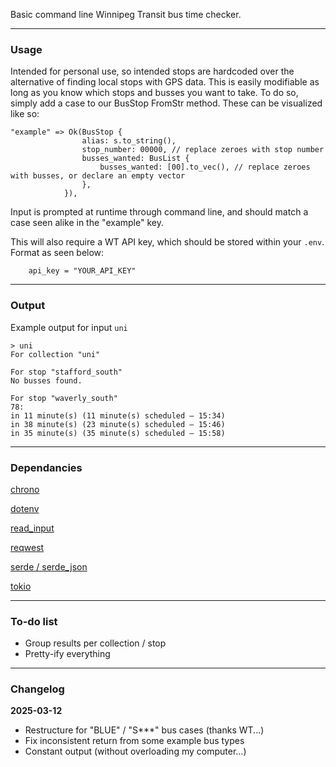 Basic command line Winnipeg Transit bus time checker. 

--- 

### Usage

Intended for personal use, so intended stops are hardcoded over the alternative of finding local stops with GPS data. This is easily modifiable as long as you know which stops and busses you want to take.
To do so, simply add a case to our BusStop FromStr method. These can be visualized like so:

```
"example" => Ok(BusStop {
                alias: s.to_string(),
                stop_number: 00000, // replace zeroes with stop number
                busses_wanted: BusList {
                    busses_wanted: [00].to_vec(), // replace zeroes with busses, or declare an empty vector
                },
            }),
```

Input is prompted at runtime through command line, and should match a case seen alike in the "example" key.

This will also require a WT API key, which should be stored within your `.env`. Format as seen below:

```
    api_key = "YOUR_API_KEY"
```

---

### Output

Example output for input `uni`

```
> uni
For collection "uni"     

For stop "stafford_south"
No busses found.

For stop "waverly_south"
78: 
in 11 minute(s) (11 minute(s) scheduled — 15:34)
in 38 minute(s) (23 minute(s) scheduled — 15:46)
in 35 minute(s) (35 minute(s) scheduled — 15:58)
```

---

### Dependancies

[chrono](https://crates.io/crates/chrono)

[dotenv](https://crates.io/crates/dotenv)

[read_input](https://crates.io/crates/read_input)

[reqwest](https://crates.io/crates/reqwest)

[serde / serde_json](https://crates.io/crates/serde)

[tokio](https://crates.io/crates/tokio)

---

### To-do list

- Group results per collection / stop
- Pretty-ify everything

---

### Changelog

**2025-03-12**
- Restructure for "BLUE" / "S\*\*\*" bus cases (thanks WT...)
- Fix inconsistent return from some example bus types
- Constant output (without overloading my computer...)